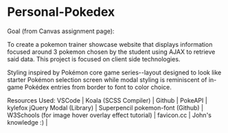 # Personal-Pokedex

Goal (from Canvas assignment page):

To create a pokemon trainer showcase website that displays information focused around 3 pokemon chosen by the student using AJAX to retrieve said data. This project is focused on client side technologies.

Styling inspired by Pokémon core game series--layout designed to look like starter Pokémon selection screen while modal styling is reminiscent of in-game Pokédex entries from border to font to color choice.

Resources Used:
VSCode |
Koala (SCSS Compiler) |
Github |
PokeAPI |
kylefox jQuery Modal (Library) |
Superpencil pokemon-font (Github) |
W3Schools (for image hover overlay effect tutorial) |
favicon.cc |
John's knowledge :) |
